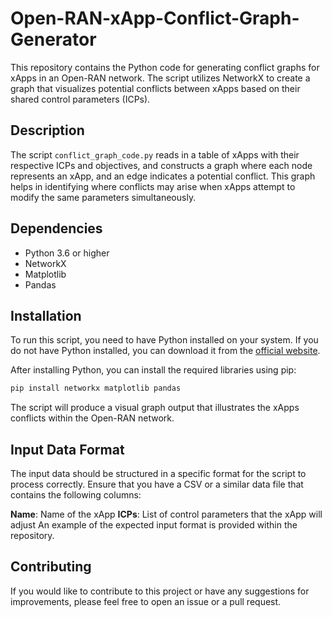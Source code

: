 # Open-RAN-xApp-Conflict-Graph-Generator

This repository contains the Python code for generating conflict graphs for xApps in an Open-RAN network. The script utilizes NetworkX to create a graph that visualizes potential conflicts between xApps based on their shared control parameters (ICPs).

## Description

The script `conflict_graph_code.py` reads in a table of xApps with their respective ICPs and objectives, and constructs a graph where each node represents an xApp, and an edge indicates a potential conflict. This graph helps in identifying where conflicts may arise when xApps attempt to modify the same parameters simultaneously.

## Dependencies

- Python 3.6 or higher
- NetworkX
- Matplotlib
- Pandas

## Installation

To run this script, you need to have Python installed on your system. If you do not have Python installed, you can download it from the [official website](https://www.python.org/downloads/).

After installing Python, you can install the required libraries using pip:

```bash
pip install networkx matplotlib pandas
```
The script will produce a visual graph output that illustrates the xApps conflicts within the Open-RAN network.

## Input Data Format
The input data should be structured in a specific format for the script to process correctly. Ensure that you have a CSV or a similar data file that contains the following columns:

**Name**: Name of the xApp
**ICPs**: List of control parameters that the xApp will adjust
An example of the expected input format is provided within the repository.

## Contributing
If you would like to contribute to this project or have any suggestions for improvements, please feel free to open an issue or a pull request.

